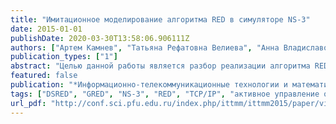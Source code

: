 ```yaml
---
title: "Имитационное моделирование алгоритма RED в симуляторе NS-3"
date: 2015-01-01
publishDate: 2020-03-30T13:58:06.906111Z
authors: ["Артем Камнев", "Татьяна Рефатовна Велиева", "Анна Владиславовна Королькова", "Дмитрий Сергеевич Кулябов"]
publication_types: ["1"]
abstract: "Целью данной работы является разбор реализации алгоритма RED в симуляторе NS-3."
featured: false
publication: "*Информационно-телекоммуникационные технологии и математическое моделирование высокотехнологичных систем*"
tags: ["DSRED", "GRED", "NS-3", "RED", "TCP/IP", "активное управление очередями", "имитационное моделирование", "сетевые технологии", "rinc"]
url_pdf: "http://conf.sci.pfu.edu.ru/index.php/ittmm/ittmm2015/paper/view/734"
---
```


